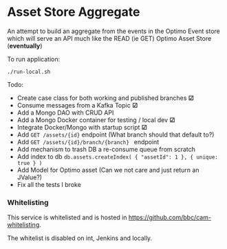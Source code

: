 Asset Store Aggregate
==================

An attempt to build an aggregate from the events in the Optimo Event store which will serve an API much like the READ (ie GET) Optimo Asset Store (**eventually**)

To run application:

    ./run-local.sh

Todo:

* Create case class for both working and published branches **&#9745;**
* Consume messages from a Kafka Topic **&#9745;**
* Add a Mongo DAO with CRUD API
* Add a Mongo Docker container for testing / local dev **&#9745;** 
* Integrate Docker/Mongo with startup script **&#9745;**
* Add ``GET /assets/{id}`` endpoint (What branch should that default to?)
* Add ``GET /assets/{id}/branch/{branch} `` endpoint
* Add mechanism to trash DB a re-consume queue from scratch
* Add index to db ```db.assets.createIndex( { "assetId": 1 }, { unique: true } )```
* Add Model for Optimo asset (Can we not care and just return an JValue?)
* Fix all the tests I broke


### Whitelisting

This service is whitelisted and is hosted in https://github.com/bbc/cam-whitelisting.

The whitelist is disabled on int, Jenkins and locally.

